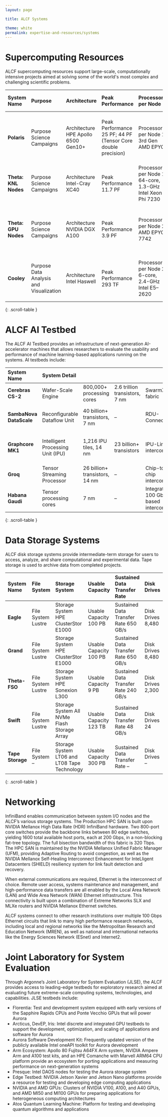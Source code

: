 ```yaml
---
layout: page

title: ALCF Systems

theme: white
permalink: expertise-and-resources/systems
---
```

# Supercomputing Resources

ALCF supercomputing resources support large-scale, computationally intensive projects aimed at solving some of the world's most complex and challenging scientific problems.

<!-- | System Name     | Polaris       | Theta: KNL Nodes   | Theta: GPU Nodes   | Cooley   |
| :---------- | :---------- | :-------------- | :-------------- | :-------------- |
| Purpose    | Science Campaigns    | Science Campaigns       | Science Campaigns       |  Data Analysis and Visualization
| Architecture    | HPE Apollo 6500 Gen10+   | Intel-Cray XC40        | NVIDIA DGX A100        |  Intel Haswell
| Peak Performance    | 25 PF; 44 PF (Tensor Core double precision)    | 11.7 PF       | 3.9 PF        |  293 TF
| Processors per Node   | 3rd Gen AMD EPYC   | 64-core, 1.3-GHz Intel Xeon Phi 7230      | 2 AMD EPYC 7742        |  2 6-core, 2.4-GHz Intel E5–2620
| GPUs per Node    | 4 NVIDIA A100 Tensor Core   | --     | 8 NVIDIA A100 Tensor Core        |  NVIDIA Tesla K80
| Nodes   | 560    | 4,392      | 24        |  126
| Cores   | 17,920    | 281,088       | 3,072        |  1,512
| Memory    | 280 TB (DDR4); 87.5 TB (HBM)    | 843 TB (DDR4); 70 TB (HBM)       | 26 TB (DDR4); 8.32 TB (GPU)      |  47 TB (DDR4); 3 TB (GDDR5)
| Interconnect    | HPE Slingshot 10 with Dragonfly configuration    | Aries network with Dragonfly configuration      | NVIDIA QM8700 InfiniBand       |  FDR InfiniBand
| Racks    | 40    | 24       | 7     |  6 -->


| System Name | Purpose | Architecture | Peak Performance | Processors per Node | GPUs per Node | Nodes | Cores | Memory | Interconnect | Racks |
| :-- | :-- | :-- | :-- | :-- | :-- | :-- | :-- | :-- | :-- | :-- |
| **Polaris** | <span>Purpose</span> Science Campaigns | <span>Architecture</span> HPE Apollo 6500 Gen10+ | <span>Peak Performance</span> 25 PF; 44 PF (Tensor Core double precision) | <span>Processors per Node</span> 1 3rd Gen AMD EPYC | <span>GPUs per Node</span> 4 NVIDIA A100 Tensor Core | <span>Nodes</span> 560 | <span>Cores</span> 17,920 | <span>Memory</span> 280 TB (DDR4); 87.5 TB (HBM) | <span>Interconnect</span> HPE Slingshot 10 with Dragonfly configuration | <span>Racks</span> 40 |
| **Theta: KNL Nodes** | <span>Purpose</span> Science Campaigns | <span>Architecture</span> Intel-Cray XC40 | <span>Peak Performance</span> 11.7 PF | <span>Processors per Node</span> 1 64-core, 1.3-GHz Intel Xeon Phi 7230 | <span>GPUs per Node</span> – | <span>Nodes</span> 4,392 | <span>Cores</span> 281,088 | <span>Memory</span> 843 TB (DDR4); 70 TB (HBM) | <span>Interconnect</span> Aries network with Dragonfly configuration | <span>Racks</span> 24 |
| **Theta: GPU Nodes** | <span>Purpose</span> Science Campaigns | <span>Architecture</span> NVIDIA DGX A100 | <span>Peak Performance</span> 3.9 PF | <span>Processors per Node</span> 2 AMD EPYC 7742 | <span>GPUs per Node</span> 8 NVIDIA A100 Tensor Core | <span>Nodes</span> 24 | <span>Cores</span> 3,072 | <span>Memory</span> 26 TB (DDR4); 8.32 TB (GPU) | <span>Interconnect</span> NVIDIA QM8700 InfiniBand | <span>Racks</span> 7 |
| **Cooley** | <span>Purpose</span> Data Analysis and Visualization | <span>Architecture</span> Intel Haswell | <span>Peak Performance</span> 293 TF | <span>Processors per Node</span> 2 6-core, 2.4-GHz Intel E5–2620 | <span>GPUs per Node</span> 1 NVIDIA Tesla K80 | <span>Nodes</span> 126 | <span>Cores</span> 1,512 | <span>Memory</span> 47 TB (DDR4); 3 TB (GDDR5) | <span>Interconnect</span> FDR InfiniBand | <span>Racks</span> 6 |
{: .scroll-table }



# ALCF AI Testbed

The ALCF AI Testbed provides an infrastructure of next-generation AI-accelerator machines that allows researchers to evaluate the usability and performance of machine learning-based applications running on the systems. AI testbeds include:

| System Name | System Detail |  |  |  |  |
| :-- | :-- | :-- | :-- | :-- | :-- |
| **Cerebras CS-2** | Wafer-Scale Engine | 800,000+ processing cores | 2.6 trillion transistors, 7 nm |SwarmX fabric | TensorFlow, PyTorch |
| **SambaNova DataScale** | Reconfigurable Dataflow Unit | 40 billion+ transistors, 7 nm | – | RDU-Connect | SambaFlow software stack, PyTorch | 
| **Graphcore MK1** | Intelligent Processing Unit (IPU) | 1,216 IPU tiles, 14 nm | 23 billion+ transistors | IPU-Links interconnect | Poplar software stack, PyTorch, TensorFlow |
| **Groq** | Tensor Streaming Processor | 26 billion+ transistors, 14 nm | – | Chip-to-chip interconnect | GroqWare software stack, Onnx |
| **Habana Gaudi** | Tensor processing cores | 7 nm | – | Integrated 100 GbE-based interconnect | Synapse AI Software, PyTorch, TensorFlow |
{: .scroll-table }




# Data Storage Systems

ALCF disk storage systems provide intermediate-term storage for users to access, analyze, and share computational and experimental data. Tape storage is used to archive data from completed projects.

<!-- | System Name     | Eagle       | Grand   | Theta-FSO  | Swift   | Tape Storage
| :---------- | :---------- | :-------------- | :-------------- | :-------------- | :-------------- |
| File System    | Lustre   | Lustre       | Lustre       |  Lustre   |  -- 
| Storage System   | HPE ClusterStor E1000   | HPE ClusterStor E1000       | HPE Sonexion L300        |  All NVMe Flash Storage Array  | LT06 and LT08 Tape Technology
| Usable Capacity   | 100 PB   | 100 PB      | 9 PB      |  123 TB  | 300 PB
| Sustained Data Transfer Rate   | 650 GB/s   | 650 GB/s      | 240 GB/s       |  48 GB/s  | --
| Disk Drives   | 8,480   | 8,480       | 2,300       |  24  | -- -->


| System Name | File System | Storage System | Usable Capacity | Sustained Data Transfer Rate | Disk Drives |
| :-- | :-- | :-- | :-- | :-- | :-- |
| **Eagle** | <span>File System</span> Lustre | <span>Storage System</span> HPE ClusterStor E1000 | <span>Usable Capacity</span> 100 PB | <span>Sustained Data Transfer Rate</span> 650 GB/s | <span>Disk Drives</span> 8,480 |
| **Grand** | <span>File System</span> Lustre | <span>Storage System</span> HPE ClusterStor E1000 | <span>Usable Capacity</span> 100 PB | <span>Sustained Data Transfer Rate</span> 650 GB/s | <span>Disk Drives</span> 8,480 |
| **Theta-FSO** | <span>File System</span> Lustre | <span>Storage System</span> HPE Sonexion L300 | <span>Usable Capacity</span> 9 PB | <span>Sustained Data Transfer Rate</span> 240 GB/s | <span>Disk Drives</span> 2,300 |
| **Swift** | <span>File System</span> Lustre | <span>Storage System</span> All NVMe Flash Storage Array | <span>Usable Capacity</span> 123 TB | <span>Sustained Data Transfer Rate</span> 48 GB/s | <span>Disk Drives</span> 24 |
| **Tape Storage** | <span>File System</span> – | <span>Storage System</span> LT06 and LT08 Tape Technology | <span>Usable Capacity</span> 300 PB | <span>Sustained Data Transfer Rate</span> – | <span>Disk Drives</span> – |
{: .scroll-table }


# Networking

InfiniBand enables communication between system I/O nodes and the ALCF’s various storage systems. The Production HPC SAN is built upon NVIDIA Mellanox High Data Rate (HDR) InfiniBand hardware. Two 800-port core switches provide the backbone links between 80 edge switches, yielding 1600 total available host ports, each at 200 Gbps, in a non-blocking fat-tree topology. The full bisection bandwidth of this fabric is 320 Tbps. The HPC SAN is maintained by the NVIDIA Mellanox Unified Fabric Manager (UFM), providing Adaptive Routing to avoid congestion, as well as the NVIDIA Mellanox Self-Healing Interconnect Enhancement for InteLligent Datacenters (SHIELD) resiliency system for link fault detection and recovery.

When external communications are required, Ethernet is the interconnect of choice. Remote user access, systems maintenance and management, and high-performance data transfers are all enabled by the Local Area Network (LAN) and Wide Area Network (WAN) Ethernet infrastructure. This connectivity is built upon a combination of Extreme Networks SLX and MLXe routers and NVIDIA Mellanox Ethernet switches.

ALCF systems connect to other research institutions over multiple 100 Gbps Ethernet circuits that link to many high performance research networks, including local and regional networks like the Metropolitan Research and Education Network (MREN), as well as national and international networks like the Energy Sciences Network (ESnet) and Internet2.
 

 
# Joint Laboratory for System Evaluation
 
Through Argonne’s Joint Laboratory for System Evaluation (JLSE), the ALCF provides access to leading-edge testbeds for exploratory research aimed at evaluating future
extreme-scale computing systems, technologies, and capabilities. JLSE testbeds include:

- Florentia: Test and development system equipped with early versions of the Sapphire Rapids CPUs and Ponte Vecchio GPUs that will power Aurora
- Arcticus, DevEP, Iris: Intel discrete and integrated GPU testbeds to support the development, optimization, and scaling of applications and software for Aurora
- Aurora Software Development Kit: Frequently updated version of the publicly available Intel oneAPI toolkit for Aurora development
- Arm Ecosystem: Apollo 80 Fujitsu A64FX Arm system, NVIDIA Ampere Arm and A100 test kits, and an HPE Comanche with Marvell ARM64 CPU platform provide an ecosystem for porting applications and measuring performance on next-generation systems
- Presque: Intel DAOS nodes for testing the Aurora storage system
- Edge Testbed: NVIDIA Jetson Xavier and Jetson Nano platforms provide a resource for testing and developing edge computing applications
- NVIDIA and AMD GPUs: Clusters of NVIDIA V100, A100, and A40 GPUs, and AMD MI50 and MI100 GPUs for preparing applications for heterogeneous computing architectures
- Atos Quantum Learning Machine: Platform for testing and developing quantum algorithms and applications
 



